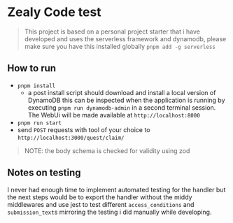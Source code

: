 # Zealy Code test #

> This project is based on a personal project starter that i have developed and uses the serverless framework and dynamodb, please make sure you have this installed globally `pnpm add -g serverless`

## How to run ##

- `pnpm install`
  - a post install script should download and install a local version of DynamoDB
  this can be inspected when the application is running by executing `pnpm run dynamodb-admin` in a second terminal session. The WebUi will be made available at `http://localhost:8000`
- `pnpm run start`
- send `POST` requests with tool of your choice to `http://localhost:3000/quest/claim/`

> NOTE: the body schema is checked for validity using zod

## Notes on testing ##

I never had enough time to implement automated testing for the handler but the next steps would be to export the handler without the middy middlewares and use jest to test different `access_conditions` and `submission_text`s mirroring the testing i did manually while developing.

